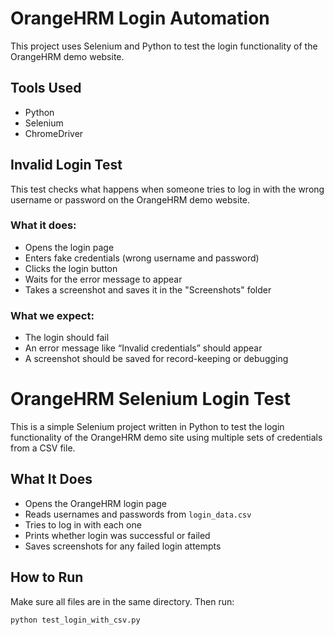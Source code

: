 # OrangeHRM Login Automation

This project uses Selenium and Python to test the login functionality of the OrangeHRM demo website.

## Tools Used
- Python
- Selenium
- ChromeDriver



## Invalid Login Test

This test checks what happens when someone tries to log in with the wrong username or password on the OrangeHRM demo website.

### What it does:
- Opens the login page
- Enters fake credentials (wrong username and password)
- Clicks the login button
- Waits for the error message to appear
- Takes a screenshot and saves it in the "Screenshots" folder

### What we expect:
- The login should fail
- An error message like “Invalid credentials” should appear
- A screenshot should be saved for record-keeping or debugging


# OrangeHRM Selenium Login Test

This is a simple Selenium project written in Python to test the login functionality of the OrangeHRM demo site using multiple sets of credentials from a CSV file.

## What It Does
- Opens the OrangeHRM login page
- Reads usernames and passwords from `login_data.csv`
- Tries to log in with each one
- Prints whether login was successful or failed
- Saves screenshots for any failed login attempts

## How to Run
Make sure all files are in the same directory. Then run:

```bash
python test_login_with_csv.py


